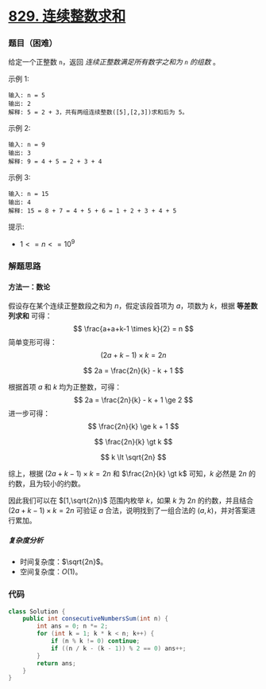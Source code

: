 # [829. 连续整数求和](https://leetcode.cn/problems/consecutive-numbers-sum/)

### 题目（困难）

给定一个正整数 `n`，返回 *连续正整数满足所有数字之和为 `n` 的组数* 。 

 

示例 1:

```
输入: n = 5
输出: 2
解释: 5 = 2 + 3，共有两组连续整数([5],[2,3])求和后为 5。
```


示例 2:

```
输入: n = 9
输出: 3
解释: 9 = 4 + 5 = 2 + 3 + 4
```


示例 3:

```
输入: n = 15
输出: 4
解释: 15 = 8 + 7 = 4 + 5 + 6 = 1 + 2 + 3 + 4 + 5
```



提示:

- $1 <= n <= 10^9$

### 解题思路

#### 方法一：数论

假设存在某个连续正整数段之和为 $n$，假定该段首项为 $a$，项数为 $k$，根据 **等差数列求和** 可得：
$$
\frac{a+a+k-1 \times k}{2} = n
$$
简单变形可得：
$$
(2a+k-1) \times k = 2n
$$

$$
2a = \frac{2n}{k} - k + 1
$$

根据首项 $a$ 和 $k$ 均为正整数，可得：
$$
2a = \frac{2n}{k} - k + 1 \ge 2
$$
进一步可得：
$$
\frac{2n}{k} \ge k + 1
$$

$$
\frac{2n}{k} \gt k
$$

$$
k \lt \sqrt{2n}
$$

综上，根据 $(2a+k-1) \times k = 2n$ 和 $\frac{2n}{k} \gt k$ 可知，$k$ 必然是 $2n$ 的约数，且为较小的约数。

因此我们可以在 $[1,\sqrt{2n})$ 范围内枚举 $k$，如果 $k$ 为 $2n$ 的约数，并且结合 $(2a+k-1) \times k = 2n$ 可验证 $a$ 合法，说明找到了一组合法的 $(a,k)$，并对答案进行累加。

##### 复杂度分析

- 时间复杂度：$\sqrt{2n}$。
- 空间复杂度：$O(1)$。

### 代码

```java
class Solution {
    public int consecutiveNumbersSum(int n) {
        int ans = 0; n *= 2;
        for (int k = 1; k * k < n; k++) {
            if (n % k != 0) continue;
            if ((n / k - (k - 1)) % 2 == 0) ans++;
        }
        return ans;
    }
}
```

